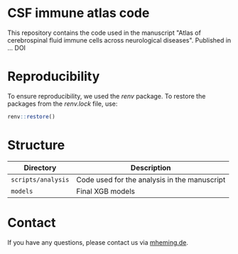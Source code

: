 # CSF immune atlas code
This repository contains the code used in the manuscript "Atlas of cerebrospinal fluid immune cells across neurological diseases".
Published in ... DOI

# Reproducibility
To ensure reproducibility, we used the *renv* package. To restore the packages from the *renv.lock* file, use:

```R
renv::restore()
```

# Structure

| Directory            | Description |
| ---------            | -----------  |
| `scripts/analysis`   | Code used for the analysis in the manuscript |
| `models`             | Final XGB models |

# Contact
If you have any questions, please contact us via [mheming.de](https://www.mheming.de/).